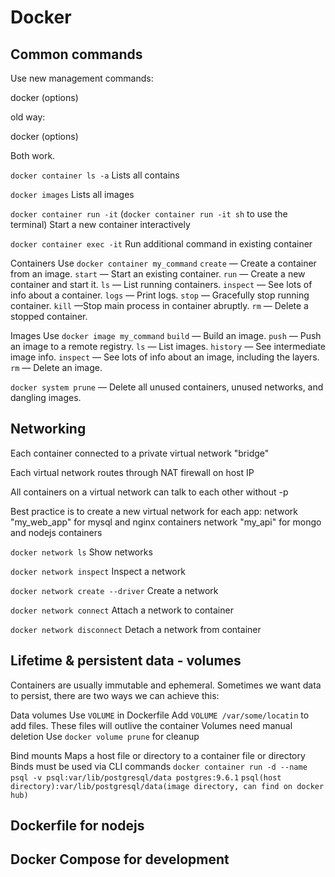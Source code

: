 # Docker

## Common commands

Use new management commands:

docker <command> <sub-command> (options)

old way:

docker <command> (options)

Both work.

`docker container ls -a`
Lists all contains

`docker images`
Lists all images

`docker container run -it` (`docker container run -it sh` to use the terminal)
Start a new container interactively

`docker container exec -it`
Run additional command in existing container

Containers
Use `docker container my_command`
`create` — Create a container from an image.
`start` — Start an existing container.
`run` — Create a new container and start it.
`ls` — List running containers.
`inspect` — See lots of info about a container.
`logs` — Print logs.
`stop` — Gracefully stop running container.
`kill` —Stop main process in container abruptly.
`rm` — Delete a stopped container.

Images
Use `docker image my_command`
`build` — Build an image.
`push` — Push an image to a remote registry.
`ls` — List images.
`history` — See intermediate image info.
`inspect` — See lots of info about an image, including the layers.
`rm` — Delete an image.

`docker system prune` — Delete all unused containers, unused networks, and dangling images.

## Networking

Each container connected to a private virtual network "bridge"

Each virtual network routes through NAT firewall on host IP

All containers on a virtual network can talk to each other without -p

Best practice is to create a new virtual network for each app:
network "my_web_app" for mysql and nginx containers
network "my_api" for mongo and nodejs containers

`docker network ls`
Show networks

`docker network inspect`
Inspect a network

`docker network create --driver`
Create a network

`docker network connect`
Attach a network to container

`docker network disconnect`
Detach a network from container

## Lifetime & persistent data - volumes

Containers are usually immutable and ephemeral. Sometimes we want data to persist, there are two ways we can achieve this:

Data volumes
Use `VOLUME` in Dockerfile
Add `VOLUME /var/some/locatin` to add files. These files will outlive the container
Volumes need manual deletion
Use `docker volume prune` for cleanup

Bind mounts
Maps a host file or directory to a container file or directory
Binds must be used via CLI commands
`docker container run -d --name psql -v psql:var/lib/postgresql/data postgres:9.6.1`
`psql(host directory):var/lib/postgresql/data(image directory, can find on docker hub)`

## Dockerfile for nodejs

## Docker Compose for development
